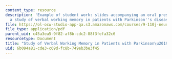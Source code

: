 ```yaml
---
content_type: resource
description: 'Example of student work: slides accompanying an oral presentation on
  a study of verbal working memory in patients with Parkinson''s disease.'
file: https://ol-ocw-studio-app-qa.s3.amazonaws.com/courses/9-110j-neurology-neuropsychology-and-neurobiology-of-aging-spring-2005/6b094a81cde3c69dfc8b749eb3be3f45_9110_gilb_1983f5.pdf
file_type: application/pdf
parent_uid: c45a3ea5-9f82-af8b-cdc2-88f3fefa32c6
resourcetype: Document
title: "Study of Verbal Working Memory in Patients with Parkinson\u2019s Disease"
uid: 6b094a81-cde3-c69d-fc8b-749eb3be3f45
---
```

